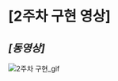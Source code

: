 # **[2주차 구현 영상]**  

## **_[동영상]_**
![2주차 구현_gif](https://user-images.githubusercontent.com/69668668/97881870-48ca0180-1d66-11eb-8bc5-b38c614f645b.gif)
<br>
